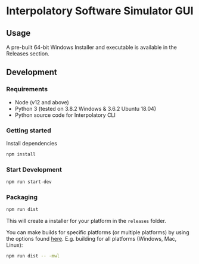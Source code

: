 # Interpolatory Software Simulator GUI

## Usage
A pre-built 64-bit Windows Installer and executable is available in the Releases section.

## Development

### Requirements
* Node (v12 and above)
* Python 3 (tested on 3.8.2 Windows & 3.6.2 Ubuntu 18.04)
* Python source code for Interpolatory CLI

### Getting started
Install dependencies
```bash
npm install
```
### Start Development
```bash
npm run start-dev
```

### Packaging
```bash
npm run dist
```

This will create a installer for your platform in the `releases` folder.

You can make builds for specific platforms (or multiple platforms) by using the options found [here](https://www.electron.build/cli). E.g. building for all platforms (Windows, Mac, Linux):

```bash
npm run dist -- -mwl
```